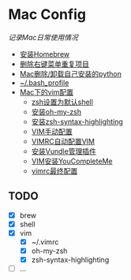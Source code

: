 # Mac Config
*记录Mac日常使用情况*
- [安装Homebrew](./src/0.md)
- [删除右键菜单重复项目](./src/1.md)
- [Mac删除/卸载自己安装的python](./src/2.md)
- [~/.bash_profile](./src/3.md)
- [Mac下的vim配置](./src/4.md)
  - [zsh设置为默认shell](./src/4.md#zsh设置为默认shell)
  - [安装oh-my-zsh](./src/4.md#安装oh-my-zsh)
  - [安装zsh-syntax-highlighting](./src/4.md#安装zsh-syntax-highlighting)
  - [VIM手动配置](./src/4.md#vim手动配置)
  - [VIMRC自动配置VIM](./src/4.md#vimrc自动配置vim)
  - [安装Vundle管理插件](./src/4.md#安装vundle管理插件)
  - [VIM安装YouCompleteMe](./src/4.md#vim安装youcompleteme)
  - [vimrc最终配置](./src/4.md#vimrc最终配置)


## TODO
- [x] brew
- [x] shell
- [x] vim
  - [x] ~/.vimrc
  - [x] oh-my-zsh
  - [x] zsh-syntax-highlighting
- [ ] ...
